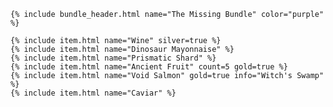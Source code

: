 <div class="bundle">

    {% include bundle_header.html name="The Missing Bundle" color="purple" %}

    {% include item.html name="Wine" silver=true %}
    {% include item.html name="Dinosaur Mayonnaise" %}
    {% include item.html name="Prismatic Shard" %}
    {% include item.html name="Ancient Fruit" count=5 gold=true %}
    {% include item.html name="Void Salmon" gold=true info="Witch's Swamp" %}
    {% include item.html name="Caviar" %}

</div>
